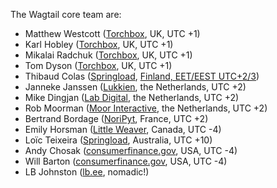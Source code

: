 The Wagtail core team are:

- Matthew Westcott ([Torchbox](https://www.torchbox.com), UK, UTC +1)
- Karl Hobley ([Torchbox](https://www.torchbox.com), UK, UTC +1)
- Mikalai Radchuk ([Torchbox](https://www.torchbox.com), UK, UTC +1)
- Tom Dyson ([Torchbox](https://www.torchbox.com), UK, UTC +1)
- Thibaud Colas ([Springload](https://www.springload.co.nz), [Finland, EET/EEST UTC+2/3](https://www.timeanddate.com/time/zone/finland/helsinki))
- Janneke Janssen ([Lukkien](https://www.lukkien.com), the Netherlands, UTC +2)
- Mike Dingjan ([Lab Digital](http://www.labdigital.nl), the Netherlands, UTC +2)
- Rob Moorman ([Moor Interactive](https://www.moori.nl), the Netherlands, UTC +2)
- Bertrand Bordage ([NoriPyt](https://noripyt.com), France, UTC +2)
- Emily Horsman ([Little Weaver](https://littleweaverweb.com), Canada, UTC -4)
- Loïc Teixeira ([Springload](https://www.springload.co.nz), Australia, UTC +10)
- Andy Chosak ([consumerfinance.gov](https://www.consumerfinance.gov), USA, UTC -4)
- Will Barton ([consumerfinance.gov](https://www.consumerfinance.gov), USA, UTC -4)
- LB Johnston ([lb.ee](https://lb.ee), nomadic!)